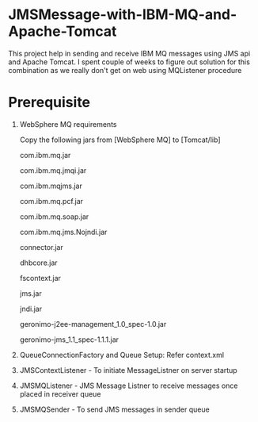 # JMSMessage-with-IBM-MQ-and-Apache-Tomcat
This project help in sending and receive IBM MQ messages using JMS api and Apache Tomcat. 
I spent couple of weeks to figure out solution for this combination as we really don't get on web using MQListener procedure

# Prerequisite
1. WebSphere MQ requirements
 
   Copy the following jars from [WebSphere MQ] to [Tomcat/lib]

    com.ibm.mq.jar

    com.ibm.mq.jmqi.jar
    
    com.ibm.mqjms.jar
    
    com.ibm.mq.pcf.jar
    
    com.ibm.mq.soap.jar
    
    com.ibm.mq.jms.Nojndi.jar
    
    connector.jar
    
    dhbcore.jar
    
    fscontext.jar
    
    jms.jar
    
    jndi.jar
    
    geronimo-j2ee-management_1.0_spec-1.0.jar
    
    geronimo-jms_1.1_spec-1.1.1.jar

2. QueueConnectionFactory and Queue Setup: Refer context.xml
3. JMSContextListener - To initiate MessageListner on server startup
4. JMSMQListener - JMS Message Listner to receive messages once placed in receiver queue
5. JMSMQSender - To send JMS messages in sender queue
